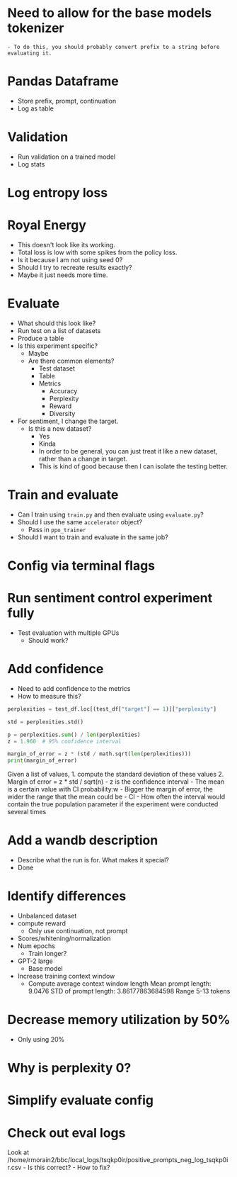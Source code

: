 # Need to allow for the base models tokenizer
    - To do this, you should probably convert prefix to a string before evaluating it.

# Pandas Dataframe
- Store prefix, prompt, continuation
- Log as table

# Validation
- Run validation on a trained model
- Log stats

# Log entropy loss

# Royal Energy
- This doesn't look like its working.
- Total loss is low with some spikes from the policy loss.
- Is it because I am not using seed 0?
- Should I try to recreate results exactly? 
- Maybe it just needs more time.

# Evaluate
- What should this look like?
- Run test on a list of datasets
- Produce a table
- Is this experiment specific?
    - Maybe
    - Are there common elements?
        - Test dataset
        - Table
        - Metrics
            - Accuracy
            - Perplexity
            - Reward
            - Diversity
- For sentiment, I change the target. 
    - Is this a new dataset?
        - Yes
        - Kinda
        - In order to be general, you can just treat it like a new dataset, rather
            than a change in target.
        - This is kind of good because then I can isolate the testing better. 

# Train and evaluate
- Can I train using `train.py` and then evaluate using `evaluate.py`?
- Should I use the same `accelerator` object?
    - Pass in `ppo_trainer`
- Should I want to train and evaluate in the same job?

# Config via terminal flags

# Run sentiment control experiment fully
- Test evaluation with multiple GPUs
    - Should work?

# Add confidence
- Need to add confidence to the metrics
- How to measure this?

```python
perplexities = test_df.loc[(test_df["target"] == 1)]["perplexity"]

std = perplexities.std()

p = perplexities.sum() / len(perplexities)
z = 1.960  # 95% confidence interval

margin_of_error = z * (std / math.sqrt(len(perplexities)))
print(margin_of_error)
```

Given a list of values, 
    1. compute the standard deviation of these values
    2. Margin of error = z * std / sqrt(n)
        - z is the confidence interval
            - The mean is a certain value with CI probability:w
        - Bigger the margin of error, the wider the range that the mean could be
        - CI
            - How often the interval would contain the true population parameter if the
                experiment were conducted several times

# Add a wandb description
- Describe what the run is for. What makes it special?
- Done

# Identify differences
- Unbalanced dataset
- compute reward
    - Only use continuation, not prompt
- Scores/whitening/normalization
- Num epochs
    - Train longer?
- GPT-2 large
    - Base model
- Increase training context window
    - Compute average context window length
        Mean prompt length:  9.0476
        STD of prompt length:  3.86177863684598
        Range 5-13 tokens

# Decrease memory utilization by 50%
- Only using 20%

# Why is perplexity 0?

# Simplify evaluate config

# Check out eval logs
Look at /home/rmorain2/bbc/local_logs/tsqkp0ir/positive_prompts_neg_log_tsqkp0ir.csv
    - Is this correct?
    - How to fix?